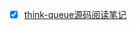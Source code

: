 
- [x] [think-queue源码阅读笔记](https://github.com/coolseven/notes/blob/master/thinkphp-queue/README.md) 

